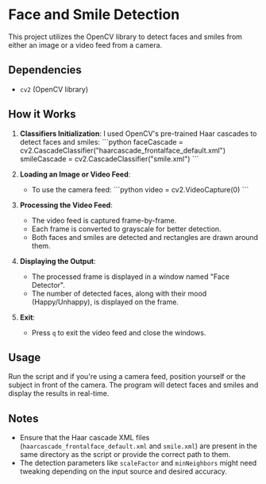 # Face and Smile Detection

This project utilizes the OpenCV library to detect faces and smiles from either an image or a video feed from a camera.

## Dependencies

- `cv2` (OpenCV library)

## How it Works

1. **Classifiers Initialization**: I used OpenCV's pre-trained Haar cascades to detect faces and smiles:
    \```python
    faceCascade = cv2.CascadeClassifier("haarcascade_frontalface_default.xml")
    smileCascade = cv2.CascadeClassifier("smile.xml")
    \```

2. **Loading an Image or Video Feed**:
    - To use the camera feed:
      \```python
      video = cv2.VideoCapture(0)
      \```

3. **Processing the Video Feed**:
    - The video feed is captured frame-by-frame.
    - Each frame is converted to grayscale for better detection.
    - Both faces and smiles are detected and rectangles are drawn around them.

4. **Displaying the Output**:
    - The processed frame is displayed in a window named "Face Detector".
    - The number of detected faces, along with their mood (Happy/Unhappy), is displayed on the frame.

5. **Exit**:
    - Press `q` to exit the video feed and close the windows.

## Usage

Run the script and if you're using a camera feed, position yourself or the subject in front of the camera. The program will detect faces and smiles and display the results in real-time.

## Notes

- Ensure that the Haar cascade XML files (`haarcascade_frontalface_default.xml` and `smile.xml`) are present in the same directory as the script or provide the correct path to them.
- The detection parameters like `scaleFactor` and `minNeighbors` might need tweaking depending on the input source and desired accuracy.
